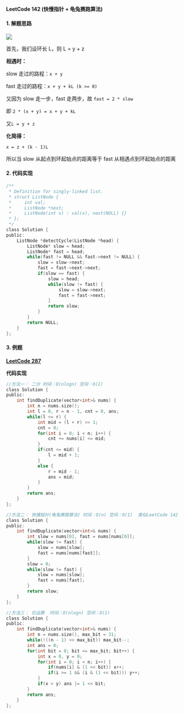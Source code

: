 #### LeetCode 142 (快慢指针 + 龟兔赛跑算法)

#### 1. 解题思路

![](https://cdn.luogu.com.cn/upload/image_hosting/lowz9njl.png)

首先，我们设环长 L，则 L = y + z

**相遇时：**

slow 走过的路程：`x + y`

fast 走过的路程：`x + y + kL (k >= 0)`



又因为 slow 走一步，fast 走两步，故 `fast = 2 * slow`

即 `2 * (x + y) = x + y + kL`

又`L = y + z`

**化简得：**

`x = z + (k - 1)L`



所以当 slow 从起点到环起始点的距离等于 fast 从相遇点到环起始点的距离



#### 2. 代码实现

```c
/**
 * Definition for singly-linked list.
 * struct ListNode {
 *     int val;
 *     ListNode *next;
 *     ListNode(int x) : val(x), next(NULL) {}
 * };
 */
class Solution {
public:
    ListNode *detectCycle(ListNode *head) {
        ListNode* slow = head;
        ListNode* fast = head;
        while(fast != NULL && fast->next != NULL) {
            slow = slow->next;
            fast = fast->next->next;
            if(slow == fast) {
                slow = head;
                while(slow != fast) {
                    slow = slow->next;
                    fast = fast->next;
                }
                return slow;
            }
        }
        return NULL;
    }
};
```



#### 3. 例题

**[LeetCode 287](https://leetcode-cn.com/problems/find-the-duplicate-number/)**



**代码实现**

```c
//方法一： 二分 时间：O(nlogn) 空间：O(1)
class Solution {
public:
    int findDuplicate(vector<int>& nums) {
        int n = nums.size();
        int l = 0, r = n - 1, cnt = 0, ans;
        while(l <= r) {
            int mid = (l + r) >> 1;
            cnt = 0;
            for(int i = 0; i < n; i++) {
                cnt += nums[i] <= mid;
            }
            if(cnt <= mid) {
                l = mid + 1;
            }
            else {
                r = mid - 1;
                ans = mid;
            }
        }
        return ans;
    }
};

//方法二： 快慢指针(龟兔赛跑算法) 时间：O(n) 空间：O(1)  类似LeetCode 142
class Solution {
public:
    int findDuplicate(vector<int>& nums) {
        int slow = nums[0], fast = nums[nums[0]];
        while(slow != fast) {
            slow = nums[slow];
            fast = nums[nums[fast]];
        }
        slow = 0;
        while(slow != fast) {
            slow = nums[slow];
            fast = nums[fast];
        }
        return slow;
    }
};

//方法三： 位运算  时间：O(nlogn) 空间：O(1)
class Solution {
public:
    int findDuplicate(vector<int>& nums) {
        int n = nums.size(), max_bit = 31;
        while(!((n - 1) >> max_bit)) max_bit--;
        int ans = 0;
        for(int bit = 0; bit <= max_bit; bit++) {
            int x = 0, y = 0;
            for(int i = 0; i < n; i++) {
                if(nums[i] & (1 << bit)) x++;
                if(i >= 1 && (i & (1 << bit))) y++;
            }
            if(x > y) ans |= 1 << bit;
        }
        return ans;
    }
};
```

